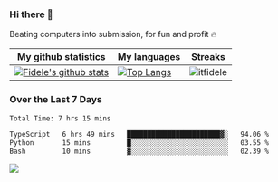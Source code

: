 ### Hi there 👋
<p>Beating computers into submission, for fun and profit 🔥</p>

|My github statistics|My languages|Streaks|
|-|-|-|
|[![Fidele's github stats](https://github-readme-stats.vercel.app/api?username=itfidele&count_private=true&show_icons=true&theme=dark&hide_title=true)](https://github.com/itfidele)|[![Top Langs](https://github-readme-stats.vercel.app/api/top-langs/?username=itfidele&show_icons=true&langs_count=8&theme=dark&layout=compact&hide_title=true)](https://github.com/itfidele)|![itfidele](https://github-readme-streak-stats.herokuapp.com/?user=itfidele&theme=dark)

### Over the Last 7 Days
<!--START_SECTION:waka-->

```txt
Total Time: 7 hrs 15 mins

TypeScript   6 hrs 49 mins   ███████████████████████▓░   94.06 %
Python       15 mins         █░░░░░░░░░░░░░░░░░░░░░░░░   03.55 %
Bash         10 mins         ▓░░░░░░░░░░░░░░░░░░░░░░░░   02.39 %
```

<!--END_SECTION:waka-->



![](https://komarev.com/ghpvc/?username=itfidele)
